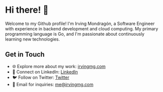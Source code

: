 # Hi there! 👋

Welcome to my Github profile! I'm Irving Mondragón, a Software Engineer with experience in backend development and cloud computing. My primary programming language is Go, and I'm passionate about continuously learning new technologies.

## Get in Touch

- 🌐 Explore more about my work: [irvingmg.com](https://irvingmg.com)
- 💼 Connect on LinkedIn: [LinkedIn](https://www.linkedin.com/in/irvingmg)
- 🐦 Follow on Twitter: [Twitter](https://twitter.com/IrvingMg_)
- 📧 Email for inquiries: [me@irvingmg.com](mailto:me@irvingmg.com)
